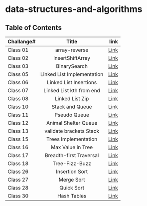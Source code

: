 # data-structures-and-algorithms
## Table of Contents 

| **Challange#**   |      **Title**      |                                **link**                                   |
|------------------|:-------------------:|--------------------------------------------------------------------------:|
| Class 01         | array-reverse       | [Link](https://github.com/AlaaYlula/data-structures-and-algorithms_new/blob/main/Challenge%231/README.md)  |
| Class 02         | insertShiftArray    | [Link](https://github.com/AlaaYlula/data-structures-and-algorithms_new/blob/main/Challenge%232/README.md)  |
| Class 03         | BinarySearch        | [Link](https://github.com/AlaaYlula/data-structures-and-algorithms_new/blob/main/Challenge%233/README.md)  |
| Class 05         | Linked List Implementation        | [Link](https://github.com/AlaaYlula/data-structures-and-algorithms_new/blob/main/Challenge%234/README4.md)  |
| Class 06         | Linked List Insertions        | [Link](https://github.com/AlaaYlula/data-structures-and-algorithms/blob/main/Challenge%236/README.md)  |
| Class 07         | Linked List kth from end        | [Link](https://github.com/AlaaYlula/data-structures-and-algorithms/tree/main/Challenge%237)  |
| Class 08        | Linked List Zip        | [Link](https://github.com/AlaaYlula/data-structures-and-algorithms/tree/main/Challenge%238)  |
| Class 10       | Stack and Queue        | [Link](https://github.com/AlaaYlula/data-structures-and-algorithms/tree/main/Challenge%2310)  |
| Class 11       | Pseudo Queue        | [Link](https://github.com/AlaaYlula/data-structures-and-algorithms/tree/main/Challenge%2311)  |
| Class 12       |  Animal Shelter Queue        | [Link](https://github.com/AlaaYlula/data-structures-and-algorithms/tree/main/Challenge%2312)  |
| Class 13       |  validate brackets Stack        | [Link](https://github.com/AlaaYlula/data-structures-and-algorithms/tree/main/Challenge%2313)  |
| Class 15       |  Trees Implementation        | [Link](https://github.com/AlaaYlula/data-structures-and-algorithms/tree/main/Challenge%2315)  |
| Class 16       |  Max Value in Tree        | [Link](https://github.com/AlaaYlula/data-structures-and-algorithms/tree/main/Challenge%2316)  |
| Class 17       |  Breadth-first Traversal   | [Link](https://github.com/AlaaYlula/data-structures-and-algorithms/tree/main/Challenge%2317)  |
| Class 18       |  Tree-Fizz-Buzz   | [Link](https://github.com/AlaaYlula/data-structures-and-algorithms/tree/main/Challenge%2318)  |
| Class 26       |  Insertion Sort   | [Link](https://github.com/AlaaYlula/data-structures-and-algorithms/tree/main/Challenge%2326)  |
| Class 27       |  Merge Sort   | [Link](https://github.com/AlaaYlula/data-structures-and-algorithms/tree/main/Challenge%2327)  |
| Class 28       |  Quick Sort   | [Link](https://github.com/AlaaYlula/data-structures-and-algorithms/tree/main/Challenge%2328)  |
| Class 30       |  Hash Tables   | [Link](https://github.com/AlaaYlula/data-structures-and-algorithms/tree/main/Challenge%2330)  |